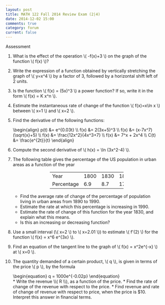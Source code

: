```yaml
---
layout: post
title: MATH 122 Fall 2014 Review Exam (2|4)
date: 2014-12-02 15:00
comments: true
category: forum
current: false
---
```


<div class="well">
	Assessment 
</div>

1. What is the effect of the operation <span>\\( -f(x)+3 \\)</span> on the graph of the function <span>\\( f(x) \\)</span>?
2. Write the expression of a function obtained by vertically stretching the graph of <span>\\( y=x^4 \\)</span> by a factor of 3, followed by a horizontal shift left of 2 units.
3. Is the function <span>\\( f(x) = (5x)^3 \\)</span> a power function?  If so, write it in the form <span>\\( f(x) = K x^n \\)</span>.
4. Estimate the instantaneous rate of change of the function <span>\\( f(x)=x\ln x \\)</span> between <span>\\( x=1 \\)</span> and <span>\\( x=2 \\)</span>. 
5. Find the derivative of the following functions:
	<div>
		\begin{align}
		p(t) &= e^{0.03t} \\
		f(x) &= 2(3x+5)^3 \\	
		f(x) &= (x-7x^7)(\sqrt{x}+5) \\
		f(x) &= \frac{12x^2}{4x^3+7} \\
		f(x) &= 7^x + 2x^4 \\
		C(t) &= \frac{e^{2t}}{t}
		\end{align}
	</div>
6. Compute the second derivative of <span>\\( h(x) = \ln (3x^2-4) \\)</span>.
7. The following table gives the percentage of the US population in urban areas as a function of the year

	<div style="text-align:center;">
		<table class="table table-border" style="width:50%; margin-left:auto; margin-right:auto;">
			<tr>
				<td>Year</td><td>1800</td><td>1830</td><td>1860</td><td>1890</td><td>1920</td><td>1950</td><td>1980</td><td>1990</td><td>2000</td>
			</tr>
			<tr>
				<td>Percentage</td><td>6.9</td><td>8.7</td><td>17.4</td><td>36.0</td><td>51.5</td><td>66.8</td><td>73.7</td><td>75.7</td><td>80.1</td>
			</tr>
		</table>
	</div>

    * Find the average rate of change of the percentage of population living in urban areas from 1890 to 1990.
    * Estimate the rate at which this percentage is increasing in 1990.
    * Estimate the rate of change of this function for the year 1830, and explain what this means.
    * Is this an increasing or decreasing function?
8. Use a small interval (<span>\\( x=2 \\)</span> to <span>\\( x=2.01 \\)</span>) to estimate <span>\\( f'(2) \\)</span> for the function <span>\\( f(x) = x^6 e^{3x} \\)</span>.
9. Find an equation of the tangent line to the graph of <span>\\( f(x) = x^2e^{-x} \\)</span> at <span>\\( x=0 \\)</span>.
10. The quantity demanded of a certain product, <span>\\( q \\)</span>, is given in terms of the price <span>\\( p \\)</span>, by the formula
	<div>
		\begin{equation}
		q = 1000e^{-0.02p}	
		\end{equation}
	</div>
    * Write the revenue <span>\\( R \\)</span>, as a function of the price.
    * Find the rate of change of the revenue with respect to the price.
    * Find revenue and rate of change of revenue with respect to price, when the price is $10.  Interpret this answer in financial terms.	